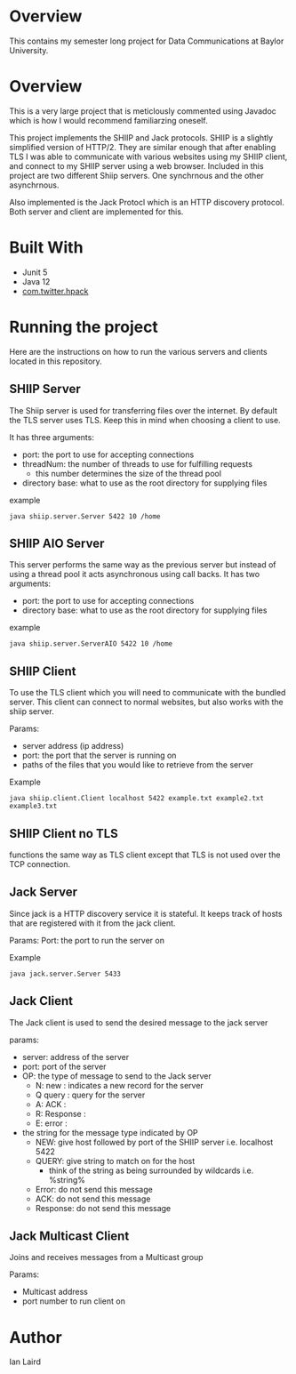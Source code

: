 # Overview

This contains my semester long project for Data Communications at Baylor University.

# Overview
This is a very large project that is meticlously commented using Javadoc which is how I would recommend familiarzing oneself.

This project implements the SHIIP and Jack protocols. SHIIP is a slightly simplified version of HTTP/2. They are similar enough that after enabling TLS I was able to communicate with various websites using my SHIIP client, and connect to my SHIIP server using a web browser. Included in this project are two different Shiip servers. One synchrnous and the other asynchrnous.

Also implemented is the Jack Protocl which is an HTTP discovery protocol. Both server and client are implemented for this.

# Built With
* Junit 5
* Java 12
* [com.twitter.hpack](https://github.com/twitter/hpack)

# Running the project

Here are the instructions on how to run the various servers and clients located in this repository.

## SHIIP Server
The Shiip server is used for transferring files over the internet. By default the TLS server uses TLS. Keep this in mind when choosing a client to use.

It has three arguments:
+ port: the port to use for accepting connections
+ threadNum: the number of threads to use for fulfilling requests
    + this number determines the size of the thread pool
+ directory base: what to use as the root directory for supplying files

example
```
java shiip.server.Server 5422 10 /home
```

## SHIIP AIO Server

This server performs the same way as the previous server but instead of using a thread pool it acts asynchronous using call backs.
It has two arguments:
+ port: the port to use for accepting connections
+ directory base: what to use as the root directory for supplying files

example
```
java shiip.server.ServerAIO 5422 10 /home
```

## SHIIP Client

To use the TLS client which you will need to communicate with the bundled server. This client can connect to normal websites, but also works with the shiip server.

Params:
+ server address (ip address)
+ port: the port that the server is running on
+ paths of the files that you would like to retrieve from the server

Example
```
java shiip.client.Client localhost 5422 example.txt example2.txt example3.txt
```

## SHIIP Client no TLS
functions the same way as TLS client except that TLS is not used over the TCP connection.

## Jack Server
Since jack is a HTTP discovery service it is stateful. It keeps track of hosts that are registered with it from the jack client.

Params:
Port: the port to run the server on

Example
```
java jack.server.Server 5433
```

## Jack Client

The Jack client is used to send the desired message to the jack server

params:
+ server: address of the server
+ port: port of the server
+ OP: the type of message to send to the Jack server
    + N: new : indicates a new record for the server
    + Q query : query for the server
    + A: ACK : 
    + R: Response : 
    + E: error : 
+ the string for the message type indicated by OP
    + NEW: give host followed by port of the SHIIP server i.e. localhost 5422
    + QUERY: give string to match on for the host
        + think of the string as being surrounded by wildcards i.e. %string%
    + Error: do not send this message
    + ACK: do not send this message
    + Response: do not send this message
    
## Jack Multicast Client
Joins and receives messages from a Multicast group

Params:
+ Multicast address
+ port number to run client on
    

# Author
Ian Laird

